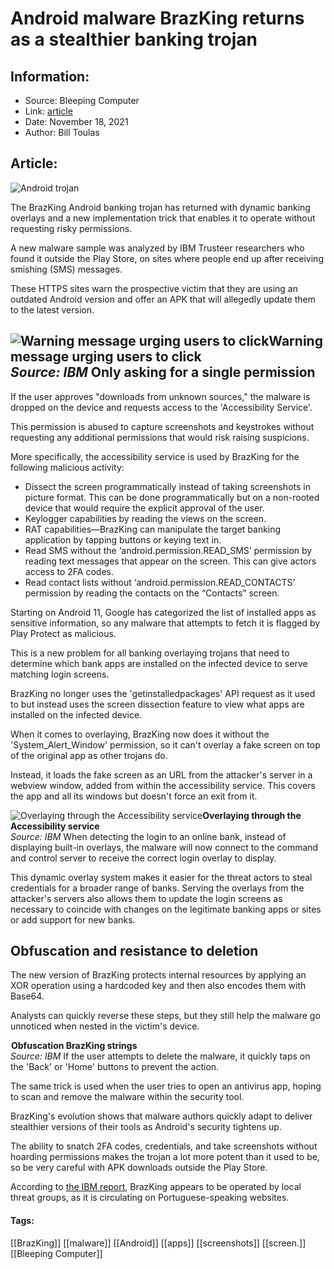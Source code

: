 # Android malware BrazKing returns as a stealthier banking trojan
### 

## Information:
+ Source: Bleeping Computer
+ Link: [article](https://www.bleepingcomputer.com/news/security/android-malware-brazking-returns-as-a-stealthier-banking-trojan/)
+ Date: November 18, 2021
+ Author: Bill Toulas


## Article:
![Android trojan](https://www.bleepstatic.com/content/hl-images/2021/07/07/Android-headpic.jpg)


​The BrazKing Android banking trojan has returned with dynamic banking overlays and a new implementation trick that enables it to operate without requesting risky permissions.


A new malware sample was analyzed by IBM Trusteer researchers who found it outside the Play Store, on sites where people end up after receiving smishing (SMS) messages.


These HTTPS sites warn the prospective victim that they are using an outdated Android version and offer an APK that will allegedly update them to the latest version.



![Warning message urging users to click](https://www.bleepstatic.com/images/news/u/1220909/Security/message.jpg)**Warning message urging users to click**  
*Source: IBM*
Only asking for a single permission
-----------------------------------


If the user approves "downloads from unknown sources," the malware is dropped on the device and requests access to the 'Accessibility Service'.


This permission is abused to capture screenshots and keystrokes without requesting any additional permissions that would risk raising suspicions.


More specifically, the accessibility service is used by BrazKing for the following malicious activity:


* Dissect the screen programmatically instead of taking screenshots in picture format. This can be done programmatically but on a non-rooted device that would require the explicit approval of the user.
* Keylogger capabilities by reading the views on the screen.
* RAT capabilities—BrazKing can manipulate the target banking application by tapping buttons or keying text in.
* Read SMS without the ‘android.permission.READ\_SMS’ permission by reading text messages that appear on the screen. This can give actors access to 2FA codes.
* Read contact lists without ‘android.permission.READ\_CONTACTS’ permission by reading the contacts on the “Contacts” screen.


Starting on Android 11, Google has categorized the list of installed apps as sensitive information, so any malware that attempts to fetch it is flagged by Play Protect as malicious.


This is a new problem for all banking overlaying trojans that need to determine which bank apps are installed on the infected device to serve matching login screens.


BrazKing no longer uses the 'getinstalledpackages' API request as it used to but instead uses the screen dissection feature to view what apps are installed on the infected device.


When it comes to overlaying, BrazKing now does it without the 'System\_Alert\_Window' permission, so it can't overlay a fake screen on top of the original app as other trojans do.


Instead, it loads the fake screen as an URL from the attacker's server in a webview window, added from within the accessibility service. This covers the app and all its windows but doesn't force an exit from it.



![Overlaying through the Accessibility service](https://www.bleepstatic.com/images/news/u/1220909/Code%20and%20Details/overlaying.png)**Overlaying through the Accessibility service**  
*Source: IBM*
When detecting the login to an online bank, instead of displaying built-in overlays, the malware will now connect to the command and control server to receive the correct login overlay to display.


This dynamic overlay system makes it easier for the threat actors to steal credentials for a broader range of banks. Serving the overlays from the attacker's servers also allows them to update the login screens as necessary to coincide with changes on the legitimate banking apps or sites or add support for new banks.


Obfuscation and resistance to deletion
--------------------------------------


The new version of BrazKing protects internal resources by applying an XOR operation using a hardcoded key and then also encodes them with Base64.


Analysts can quickly reverse these steps, but they still help the malware go unnoticed when nested in the victim's device.



![Obfuscation BrazKing strings](data:image/gif;base64,R0lGODlhAQABAAAAACH5BAEKAAEALAAAAAABAAEAAAICTAEAOw==)**Obfuscation BrazKing strings**  
*Source: IBM*
If the user attempts to delete the malware, it quickly taps on the 'Back' or 'Home' buttons to prevent the action.


The same trick is used when the user tries to open an antivirus app, hoping to scan and remove the malware within the security tool.


BrazKing's evolution shows that malware authors quickly adapt to deliver stealthier versions of their tools as Android's security tightens up.


The ability to snatch 2FA codes, credentials, and take screenshots without hoarding permissions makes the trojan a lot more potent than it used to be, so be very careful with APK downloads outside the Play Store.


According to [the IBM report](http://securityintelligence.com/posts/brazking-android-malware-upgraded-targeting-brazilian-banks/), BrazKing appears to be operated by local threat groups, as it is circulating on Portuguese-speaking websites.




#### Tags:
[[BrazKing]] [[malware]] [[Android]] [[apps]] [[screenshots]] [[screen.]] [[Bleeping Computer]]
